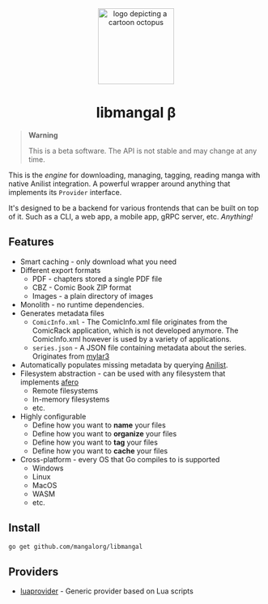 <div align="center">
  <img width="150px" alt="logo depicting a cartoon octopus" src="https://github.com/mangalorg/libmangal/assets/62389790/c53e105b-94f0-49fe-93c3-b242c9759eef">
  <h1>libmangal β</h1>
</div>

> **Warning**
> 
> This is a beta software. The API is not stable and may change at any time.

This is the *engine* for downloading, managing, tagging, reading manga
with native Anilist integration. A powerful wrapper around
anything that implements its `Provider` interface.

It's designed to be a backend for various frontends that 
can be built on top of it.
Such as a CLI, a web app, a mobile app, gRPC server, etc. *Anything!*

## Features

- Smart caching - only download what you need
- Different export formats
  - PDF - chapters stored a single PDF file
  - CBZ - Comic Book ZIP format
  - Images - a plain directory of images
- Monolith - no runtime dependencies. 
- Generates metadata files
  - `ComicInfo.xml` - The ComicInfo.xml file originates from the ComicRack application, which is not developed anymore. The ComicInfo.xml however is used by a variety of applications.
  - `series.json` - A JSON file containing metadata about the series. Originates from [mylar3](https://github.com/mylar3/mylar3)
- Automatically populates missing metadata by querying [Anilist](https://anilist.co).
- Filesystem abstraction - can be used with any filesystem that implements [afero](https://github.com/spf13/afero)
    - Remote filesystems
    - In-memory filesystems
    - etc.
- Highly configurable
    - Define how you want to **name** your files
    - Define how you want to **organize** your files
    - Define how you want to **tag** your files
    - Define how you want to **cache** your files
- Cross-platform - every OS that Go compiles to is supported
    - Windows
    - Linux
    - MacOS
    - WASM
    - etc.

## Install

```bash
go get github.com/mangalorg/libmangal
```

## Providers

- [luaprovider](https://github.com/mangalorg/luaprovider) - Generic provider based on Lua scripts
